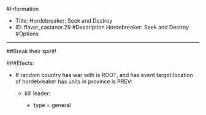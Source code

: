 #Information
 - Title: Hordebreaker: Seek and Destroy
 - ID: flavor_castanor.29
#Description
Hordebreaker: Seek and Destroy
#Options

___
##Break their spirit!

###Efects:<ul><li>If random country has war with is ROOT, and  has event target:location of hordebreaker has units in province is PREV:</li><ul><li>kill leader:</li><ul><li>type = general</li></ul></ul></ul>
